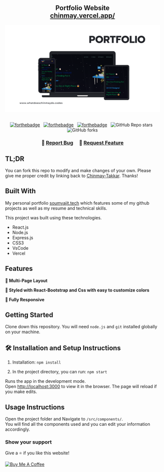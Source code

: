 <h2 align="center">
  Portfolio Website<br/>
  <a href="https://chinmay.vercel.app/" target="_blank">chinmay.vercel.app/</a>
</h2>
<div align="center">
  <img alt="Demo" src=".\src\Assets\Projects\Mockup.png" />
</div>

<br/>

<center>

[![forthebadge](https://forthebadge.com/images/badges/built-with-love.svg)](https://forthebadge.com) &nbsp;
[![forthebadge](https://forthebadge.com/images/badges/made-with-javascript.svg)](https://forthebadge.com) &nbsp;
[![forthebadge](https://forthebadge.com/images/badges/open-source.svg)](https://forthebadge.com) &nbsp;
![GitHub Repo stars](https://img.shields.io/github/stars/Chinmay-Takkar/Portfolio?color=red&logo=github&style=for-the-badge) &nbsp;
![GitHub forks](https://img.shields.io/github/forks/Chinmay-Takkar/Portfolio?color=red&logo=github&style=for-the-badge)

</center>

<h3 align="center">
    🔹
    <a href="https://github.com/Chinmay-Takkar/Portfolio/issues">Report Bug</a> &nbsp; &nbsp;
    🔹
    <a href="https://github.com/Chinmay-Takkar/Portfolio/issues">Request Feature</a>
</h3>

## TL;DR

You can fork this repo to modify and make changes of your own. Please give me proper credit by linking back to [Chinmay-Takkar](https://github.com/Chinmay-Takkar/Portfolio). Thanks!

## Built With

My personal portfolio <a href="https://chinmay.vercel.app/" target="_blank">soumyajit.tech</a> which features some of my github projects as well as my resume and technical skills.<br/>

This project was built using these technologies.

- React.js
- Node.js
- Express.js
- CSS3
- VsCode
- Vercel

## Features

**📖 Multi-Page Layout**

**🎨 Styled with React-Bootstrap and Css with easy to customize colors**

**📱 Fully Responsive**

## Getting Started

Clone down this repository. You will need `node.js` and `git` installed globally on your machine.

## 🛠 Installation and Setup Instructions

1. Installation: `npm install`

2. In the project directory, you can run: `npm start`

Runs the app in the development mode.\
Open [http://localhost:3000](http://localhost:3000) to view it in the browser.
The page will reload if you make edits.

## Usage Instructions

Open the project folder and Navigate to `/src/components/`. <br/>
You will find all the components used and you can edit your information accordingly.

### Show your support

Give a ⭐ if you like this website!

<a href="https://www.buymeacoffee.com/soumyajit4419" target="_blank"><img src="https://cdn.buymeacoffee.com/buttons/v2/default-violet.png" alt="Buy Me A Coffee" height= "60px" width= "217px" ></a>

